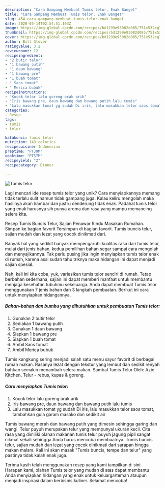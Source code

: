 ```yaml
---
description: "Cara Gampang Membuat Tumis telor, Enak Banget"
title: "Cara Gampang Membuat Tumis telor, Enak Banget"
slug: 454-cara-gampang-membuat-tumis-telor-enak-banget
date: 2020-05-14T02:54:51.103Z
image: https://img-global.cpcdn.com/recipes/bd1299e93082d085/751x532cq70/tumis-telor-foto-resep-utama.jpg
thumbnail: https://img-global.cpcdn.com/recipes/bd1299e93082d085/751x532cq70/tumis-telor-foto-resep-utama.jpg
cover: https://img-global.cpcdn.com/recipes/bd1299e93082d085/751x532cq70/tumis-telor-foto-resep-utama.jpg
author: Bill Glover
ratingvalue: 3.2
reviewcount: 12
recipeingredient:
- "2 butir telor"
- "1 bawang putih"
- "1 daun bawang"
- "1 bawang pre"
- "1 buah tomat"
- " Saos tomat"
- " Merica bubuk"
recipeinstructions:
- "Kocok telor lalu goreng orak arik"
- "Iris bawang pre, daun bawang dan bawang putih lalu tumis"
- "Lalu masukkan tomat yg sudah Di iris, lalu masukkan telor saos tomat, tambahkan gula garam masako dan sedikit air"
categories:
- Resep
tags:
- tumis
- telor

katakunci: tumis telor 
nutrition: 149 calories
recipecuisine: Indonesian
preptime: "PT39M"
cooktime: "PT57M"
recipeyield: "2"
recipecategory: Dinner

---
```



![Tumis telor](https://img-global.cpcdn.com/recipes/bd1299e93082d085/751x532cq70/tumis-telor-foto-resep-utama.jpg)

Lagi mencari ide resep tumis telor yang unik? Cara menyiapkannya memang tidak terlalu sulit namun tidak gampang juga. Kalau keliru mengolah maka hasilnya akan hambar dan justru cenderung tidak enak. Padahal tumis telor yang enak harusnya sih punya aroma dan rasa yang mampu memancing selera kita.

Resep Tumis Buncis Telur, Sajian Penawar Rindu Masakan Rumahan. Simpan ke bagian favorit Tersimpan di bagian favorit. Tumis buncis telur, sajian mudah dan lezat yang cocok dinikmati dari.

Banyak hal yang sedikit banyak mempengaruhi kualitas rasa dari tumis telor, mulai dari jenis bahan, kedua pemilihan bahan segar sampai cara mengolah dan menyajikannya. Tak perlu pusing jika ingin menyiapkan tumis telor enak di rumah, karena asal sudah tahu triknya maka hidangan ini dapat menjadi sajian spesial.


Nah, kali ini kita coba, yuk, variasikan tumis telor sendiri di rumah. Tetap berbahan sederhana, sajian ini dapat memberi manfaat untuk membantu menjaga kesehatan tubuhmu sekeluarga. Anda dapat membuat Tumis telor menggunakan 7 jenis bahan dan 3 langkah pembuatan. Berikut ini cara untuk menyiapkan hidangannya.

<!--inarticleads1-->

##### Bahan-bahan dan bumbu yang dibutuhkan untuk pembuatan Tumis telor:

1. Gunakan 2 butir telor
1. Sediakan 1 bawang putih
1. Gunakan 1 daun bawang
1. Siapkan 1 bawang pre
1. Siapkan 1 buah tomat
1. Ambil  Saos tomat
1. Ambil  Merica bubuk


Tumis kangkung sering menjadi salah satu menu sayur favorit di berbagai rumah makan. Rasanya lezat dengan tekstur yang lembut dan sedikit renyah bahkan semakin menambah selera makan. Sambal Tumis Telur Oleh: Azie Kitchen. Telur - rebus, kupas &amp; goreng. 

<!--inarticleads2-->

##### Cara menyiapkan Tumis telor:

1. Kocok telor lalu goreng orak arik
1. Iris bawang pre, daun bawang dan bawang putih lalu tumis
1. Lalu masukkan tomat yg sudah Di iris, lalu masukkan telor saos tomat, tambahkan gula garam masako dan sedikit air


Tumis bawang merah dan bawang putih yang dimesin sehingga garing dan wangi. Telur puyuh merupakan telur yang mempunyai ukuran kecil. Cita rasa yang dimiliki olahan makanan tumis telur puyuh jagung pipil sangat nikmat sekali sehingga Anda harus mencoba membuatnya. Tumis buncis telur, sajian mudah dan lezat yang cocok dinikmati dari sarapan hingga makan malam. Kali ini akan masak &#34;Tumis buncis, tempe dan telur&#34; yang pastinya tidak kalah enak juga. 

Terima kasih telah menggunakan resep yang kami tampilkan di sini. Harapan kami, olahan Tumis telor yang mudah di atas dapat membantu Anda menyiapkan hidangan yang enak untuk keluarga/teman ataupun menjadi inspirasi dalam berbisnis kuliner. Selamat mencoba!

